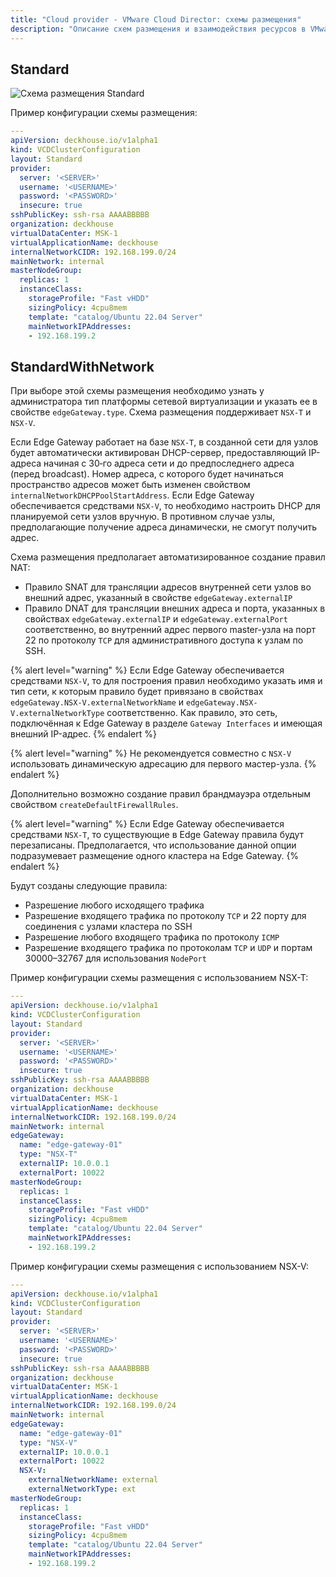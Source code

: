 ```yaml
---
title: "Cloud provider - VMware Cloud Director: схемы размещения"
description: "Описание схем размещения и взаимодействия ресурсов в VMware Cloud Director при работе облачного провайдера Deckhouse."
---
```


## Standard

![Схема размещения Standard](../../images/cloud-provider-vcd/vcd-standard.png)
<!--- Исходник: https://www.figma.com/design/T3ycFB7P6vZIL359UJAm7g/%D0%98%D0%BA%D0%BE%D0%BD%D0%BA%D0%B8-%D0%B8-%D1%81%D1%85%D0%B5%D0%BC%D1%8B?node-id=995-11247&t=IvETjbByf1MSQzcm-0 --->

Пример конфигурации схемы размещения:

```yaml
---
apiVersion: deckhouse.io/v1alpha1
kind: VCDClusterConfiguration
layout: Standard
provider:
  server: '<SERVER>'
  username: '<USERNAME>'
  password: '<PASSWORD>'
  insecure: true
sshPublicKey: ssh-rsa AAAABBBBB
organization: deckhouse
virtualDataCenter: MSK-1
virtualApplicationName: deckhouse
internalNetworkCIDR: 192.168.199.0/24
mainNetwork: internal
masterNodeGroup:
  replicas: 1
  instanceClass:
    storageProfile: "Fast vHDD"
    sizingPolicy: 4cpu8mem
    template: "catalog/Ubuntu 22.04 Server"
    mainNetworkIPAddresses:
    - 192.168.199.2
```

## StandardWithNetwork

При выборе этой схемы размещения необходимо узнать у администратора тип платформы сетевой виртуализации и указать ее в свойстве `edgeGateway.type`. Схема размещения поддерживает `NSX-T` и `NSX-V`.

Если Edge Gateway работает на базе `NSX-T`, в созданной сети для узлов будет автоматически активирован DHCP-сервер, предоставляющий IP-адреса начиная с 30‑го адреса сети и до предпоследнего адреса (перед broadcast). Номер адреса, с которого будет начинаться пространство адресов может быть изменен свойством `internalNetworkDHCPPoolStartAddress`. Если Edge Gateway обеспечивается средствами `NSX-V`, то необходимо настроить DHCP для планируемой сети узлов вручную. В противном случае узлы, предполагающие получение адреса динамически, не смогут получить адрес.

Схема размещения предполагает автоматизированное создание правил NAT:

- Правило SNAT для трансляции адресов внутренней сети узлов во внешний адрес, указанный в свойстве `edgeGateway.externalIP`
- Правило DNAT для трансляции внешних адреса и порта, указанных в свойствах `edgeGateway.externalIP` и `edgeGateway.externalPort` соответственно, во внутренний адрес первого master-узла на порт 22 по протоколу `TCP` для административного доступа к узлам по SSH.

{% alert level="warning" %}
Если Edge Gateway обеспечивается средствами `NSX-V`, то для построения правил необходимо указать имя и тип сети, к которым правило будет привязано в свойствах `edgeGateway.NSX-V.externalNetworkName` и `edgeGateway.NSX-V.externalNetworkType` соответственно. Как правило, это сеть, подключённая к Edge Gateway в разделе `Gateway Interfaces` и имеющая внешний IP-адрес.
{% endalert %}

{% alert level="warning" %}
Не рекомендуется совместно с `NSX-V` использовать динамическую адресацию для первого мастер-узла.
{% endalert %}

Дополнительно возможно создание правил брандмауэра отдельным свойством `createDefaultFirewallRules`.

{% alert level="warning" %}
Если Edge Gateway обеспечивается средствами `NSX-T`, то существующие в Edge Gateway правила будут перезаписаны. Предполагается, что использование данной опции подразумевает размещение одного кластера на Edge Gateway.
{% endalert %}

Будут созданы следующие правила:

- Разрешение любого исходящего трафика
- Разрешение входящего трафика по протоколу `TCP` и 22 порту для соединения с узлами кластера по SSH
- Разрешение любого входящего трафика по протоколу `ICMP`
- Разрешение входящего трафика по протоколам `TCP` и `UDP` и портам 30000–32767 для использования `NodePort`

Пример конфигурации схемы размещения с использованием NSX-T:

```yaml
---
apiVersion: deckhouse.io/v1alpha1
kind: VCDClusterConfiguration
layout: Standard
provider:
  server: '<SERVER>'
  username: '<USERNAME>'
  password: '<PASSWORD>'
  insecure: true
sshPublicKey: ssh-rsa AAAABBBBB
organization: deckhouse
virtualDataCenter: MSK-1
virtualApplicationName: deckhouse
internalNetworkCIDR: 192.168.199.0/24
mainNetwork: internal
edgeGateway:
  name: "edge-gateway-01"
  type: "NSX-T"
  externalIP: 10.0.0.1
  externalPort: 10022
masterNodeGroup:
  replicas: 1
  instanceClass:
    storageProfile: "Fast vHDD"
    sizingPolicy: 4cpu8mem
    template: "catalog/Ubuntu 22.04 Server"
    mainNetworkIPAddresses:
    - 192.168.199.2
```

Пример конфигурации схемы размещения с использованием NSX-V:

```yaml
---
apiVersion: deckhouse.io/v1alpha1
kind: VCDClusterConfiguration
layout: Standard
provider:
  server: '<SERVER>'
  username: '<USERNAME>'
  password: '<PASSWORD>'
  insecure: true
sshPublicKey: ssh-rsa AAAABBBBB
organization: deckhouse
virtualDataCenter: MSK-1
virtualApplicationName: deckhouse
internalNetworkCIDR: 192.168.199.0/24
mainNetwork: internal
edgeGateway:
  name: "edge-gateway-01"
  type: "NSX-V"
  externalIP: 10.0.0.1
  externalPort: 10022
  NSX-V:
    externalNetworkName: external
    externalNetworkType: ext
masterNodeGroup:
  replicas: 1
  instanceClass:
    storageProfile: "Fast vHDD"
    sizingPolicy: 4cpu8mem
    template: "catalog/Ubuntu 22.04 Server"
    mainNetworkIPAddresses:
    - 192.168.199.2
```
